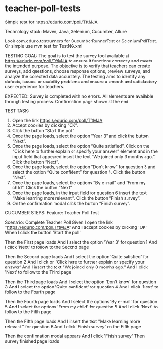 # teacher-poll-tests

Simple test for https://edurio.com/poll/TftMJA

Technology stack:
Maven, Java, Selenium, Cucumber, Allure

Look com.edurio.testrunners for CucumberRunnerTest or SeleniumPollTest.
Or simple use mvn test for TestNG.xml

TESTING GOAL:
The goal is to test the survey tool available at https://edurio.com/poll/TftMJA to ensure it functions correctly and meets the intended purpose.
The objective is to verify that teachers can create surveys, add questions, choose response options, preview surveys, and analyze the collected data accurately.
The testing aims to identify any defects, issues, or usability problems and ensure a smooth and satisfactory user experience for teachers.

EXPECTED:
Survey is completed with no errors. All elements are available through testing process. Confirmation page shown at the end.

TEST TASK:
1. Open the link https://edurio.com/poll/TftMJA
2. Accept cookies by clicking “OK”.
3. Click the button “Start the poll”
4. Once the page loads, select the option “Year 3” and click the button “Next”.
5. Once the page loads, select the option “Quite satisfied”. Click on the “Click here to
   further explain or specify your answer” element and in the input field that appeared
   insert the text “We joined only 3 months ago.”. Click the button “Next”.
6. Once the page loads, select the option “Don’t know” for question 3 and select the
   option “Quite confident” for question 4. Click the button “Next”.
7. Once the page loads, select the options “By e-mail” and “From my child”. Click the
   button “Next”.
8. Once the page loads, in the input field for question 6 insert the text “Make learning
   more relevant.”. Click the button “Finish survey”.
9. On the confirmation modal click the button “Finish survey”.

CUCUMBER STEPS:
Feature: Teacher Poll Test

Scenario: Complete Teacher Poll
Given I open the link "https://edurio.com/poll/TftMJA"
And I accept cookies by clicking 'OK'
When I click the button 'Start the poll'

Then the First page loads
And I select the option 'Year 3' for question 1
And I click 'Next' to follow to the Second page

Then the Second page loads
And I select the option 'Quite satisfied' for question 2
And I click on 'Click here to further explain or specify your answer'
And I insert the text "We joined only 3 months ago."
And I click 'Next' to follow to the Third page

Then the Third page loads
And I select the option 'Don’t know' for question 3
And I select the option 'Quite confident' for question 4
And I click 'Next' to follow to the Fourth page

Then the Fourth page loads
And I select the options 'By e-mail' for question 5
And I select the options 'From my child' for question 5
And I click 'Next' to follow to the Fifth page

Then the Fifth page loads
And I insert the text "Make learning more relevant." for question 6
And I click 'Finish survey' on the Fifth page

Then the confirmation modal appears
And I click 'Finish survey'
Then survey finished page loads
